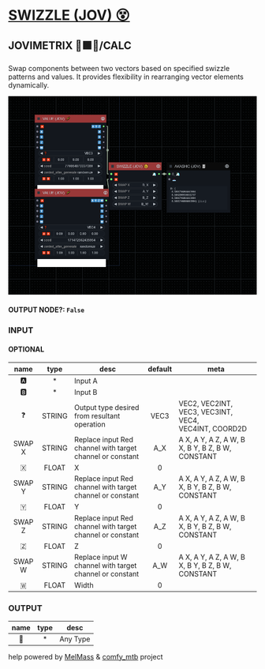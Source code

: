 # [SWIZZLE (JOV) 😵](https://github.com/Amorano/Jovimetrix-examples/blob/master/node/SWIZZLE/SWIZZLE.md)

## JOVIMETRIX 🔺🟩🔵/CALC

Swap components between two vectors based on specified swizzle patterns and values. It provides flexibility in rearranging vector elements dynamically.

![SWIZZLE](https://raw.githubusercontent.com/Amorano/Jovimetrix-examples/master/node/SWIZZLE/SWIZZLE.png)

#### OUTPUT NODE?: `False`

### INPUT

#### OPTIONAL

name | type | desc | default | meta
:---:|:---:|---|:---:|---
🅰️  |  *  | Input A |  | 
🅱️  |  *  | Input B |  | 
❓  |  STRING  | Output type desired from resultant<br>operation | VEC3 | VEC2, VEC2INT, VEC3, VEC3INT, VEC4,<br>VEC4INT, COORD2D
SWAP X  |  STRING  | Replace input Red channel with target<br>channel or constant | A_X | A X, A Y, A Z, A W, B X, B Y, B Z, B W,<br>CONSTANT
🇽  |  FLOAT  | X | 0 | 
SWAP Y  |  STRING  | Replace input Red channel with target<br>channel or constant | A_Y | A X, A Y, A Z, A W, B X, B Y, B Z, B W,<br>CONSTANT
🇾  |  FLOAT  | Y | 0 | 
SWAP Z  |  STRING  | Replace input Red channel with target<br>channel or constant | A_Z | A X, A Y, A Z, A W, B X, B Y, B Z, B W,<br>CONSTANT
🇿  |  FLOAT  | Z | 0 | 
SWAP W  |  STRING  | Replace input W channel with target<br>channel or constant | A_W | A X, A Y, A Z, A W, B X, B Y, B Z, B W,<br>CONSTANT
🇼  |  FLOAT  | Width | 0 | 

### OUTPUT

name | type | desc
:---:|:---:|---
🦄  |  *  | Any Type 

help powered by [MelMass](https://github.com/melMass) & [comfy_mtb](https://github.com/melMass/comfy_mtb) project